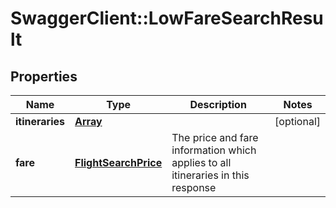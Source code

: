 # SwaggerClient::LowFareSearchResult

## Properties
Name | Type | Description | Notes
------------ | ------------- | ------------- | -------------
**itineraries** | [**Array<FlightSearchItinerary>**](FlightSearchItinerary.md) |  | [optional]
**fare** | [**FlightSearchPrice**](FlightSearchPrice.md) | The price and fare information which applies to all itineraries in this response |


